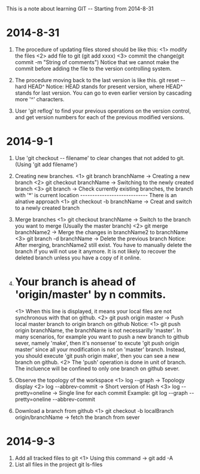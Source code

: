 This is a note about learning GIT
-- Starting from 2014-8-31

# 2014-8-31
1. The procedure of updating files stored should be like this: 
	<1> modify the files
	<2> add file to git (git add xxxx)
	<3> commit the change(git commit -m "String of comments")
   Notice that we cannot make the commit before adding the file to the version controlling system. 

2. The procedure moving back to the last version is like this. 
	git reset --hard HEAD^
   Notice: HEAD stands for present version, where HEAD^ stands for last version. You can go to even earlier version by cascading more '^' characters. 

3. User 'git reflog' to find your previous operations on the version control, and get version numbers for each of the previous modified versions. 

# 2014-9-1
1. Use 'git checkout -- filename' to clear changes that not added to git. (Using 'git add filename')
2. Creating new branches. 
	<1> git branch branchName   -> Creating a new branch
	<2> git checkout branchName -> Switching to the newly created branch
	<3> git branch              -> Check currently existing branches, the branch with '*' is current location
	----------------------------   There is an alnative approach
	<1> git checkout -b branchName -> Creat and switch to a newly created branch

3. Merge branches
	<1> git checkout branchName -> Switch to the branch you want to merge (Usually the master branch)
	<2> git merge branchName2   -> Merge the changes in branchName2 to branchName
	<3> git branch -d branchName -> Delete the previous branch
   Notice: After merging, branchName2 still exist. You have to manually delete the branch if you will not use it anymore. It is not likely to recover the deleted branch unless you have a copy of it online. 

4. # Your branch is ahead of 'origin/master' by n commits.
	<1> When this line is displayed, it means your local files are not synchronous with that on github. 
	<2> git push origin master  -> Push local master branch to origin branch on github
   Notice: 
   	<1> git push origin branchName, the branchName is not necessarilly 'master'. In many scenarios, for example you want to push a new branch to github sever, namely 'make', then it's nonsense' to excute 'git push origin master' since all your modification is not on 'master' branch. Instead, you should execute 'git push origin make', then you can see a new branch on github. 
	<2> The 'push' operation is done in unit of branch. The incluence will be confined to only one branch on github sever. 

5. Observe the topology of the workspace
	<1> log --graph          -> Topology display
	<2> log --abbrev-commit  -> Short version of Hash
	<3> log --pretty=oneline -> Single line for each commit
   Example: git log --graph --pretty=oneline --abbrev-commit

6. Download a branch from github
	<1> git checkout -b localBranch origin/branchName -> fetch the branch from sever

# 2014-9-3
1. Add all tracked files to git
	<1> Using this command -> git add -A
2. List all files in the project
    git ls-files

